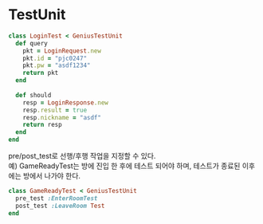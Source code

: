 TestUnit
====

```Ruby
class LoginTest < GeniusTestUnit
  def query
    pkt = LoginRequest.new
    pkt.id = "pjc0247"
    pkt.pw = "asdf1234"
    return pkt
  end
  
  def should
    resp = LoginResponse.new
    resp.result = true
    resp.nickname = "asdf"
    return resp
  end
end
```

pre/post_test로 선행/후행 작업을 지정할 수 있다.<br>
예) GameReadyTest는 방에 진입 한 후에 테스트 되어야 하며, 테스트가 종료된 이후에는 방에서 나가야 한다.
```Ruby
class GameReadyTest < GeniusTestUnit
  pre_test :EnterRoomTest
  post_test :LeaveRoom Test
end
```
